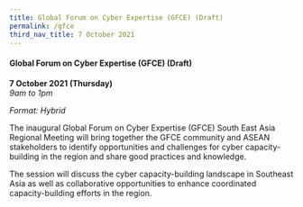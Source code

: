 ```yaml
---
title: Global Forum on Cyber Expertise (GFCE) (Draft)
permalink: /gfce
third_nav_title: 7 October 2021
---
```

#### **Global Forum on Cyber Expertise (GFCE) (Draft)**

**7 October 2021 (Thursday)**  
*9am to 1pm*

*Format: Hybrid*

The inaugural Global Forum on Cyber Expertise (GFCE) South East Asia Regional Meeting will bring together the GFCE community and ASEAN stakeholders to identify opportunities and challenges for cyber capacity-building in the region and share good practices and knowledge.

The session will discuss the cyber capacity-building landscape in Southeast Asia as well as collaborative opportunities to enhance coordinated capacity-building efforts in the region.
